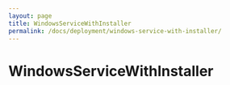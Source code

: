 ```yaml
---
layout: page
title: WindowsServiceWithInstaller
permalink: /docs/deployment/windows-service-with-installer/
---
```


WindowsServiceWithInstaller
===========================